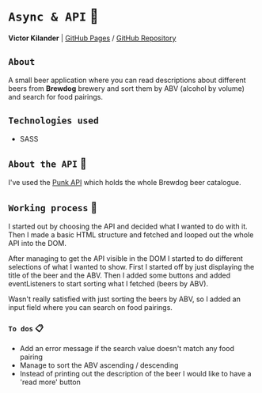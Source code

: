 # `Async & API` :satellite:

__Victor Kilander__ | [GitHub Pages](https://vctrklndr.github.io/JavaScript-AJAX) / [GitHub Repository](https://github.com/vctrklndr/JavaScript-AJAX)

## `About`
A small beer application where you can read descriptions about different beers from __Brewdog__ brewery and sort them by ABV (alcohol by volume) and search for food pairings.

## `Technologies used`
- SASS

## `About the API` :beer:
I've used the [Punk API](https://punkapi.com) which holds the whole Brewdog beer catalogue. 

## `Working process` :wrench:
I started out by choosing the API and decided what I wanted to do with it. Then I made a basic HTML structure and fetched and looped out the whole API into the DOM.

After managing to get the API visible in the DOM I started to do different selections of what I wanted to show. First I started off by just displaying the title of the beer and the ABV. Then I added some buttons and added eventListeners to start sorting what I fetched (beers by ABV).

Wasn't really satisfied with just sorting the beers by ABV, so I added an input field where you can search on food pairings.

### `To dos` :clipboard:
- Add an error message if the search value doesn't match any food pairing
- Manage to sort the ABV ascending / descending
- Instead of printing out the description of the beer I would like to have a 'read more' button